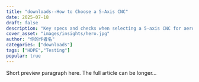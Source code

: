 ```yaml
---
title: "downloads--How to Choose a 5-Axis CNC"
date: 2025-07-18
draft: false
description: "Key specs and checks when selecting a 5-axis CNC for aerospace parts."
cover_asset: "images/insights/hero.jpg"
author: "你的作者名"
categories: ["downloads"]  
tags: ["HDPE","Testing"]  
popular: true 
---
```


Short preview paragraph here. The full article can be longer...
